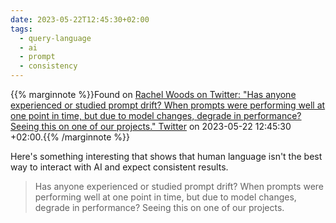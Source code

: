```yaml
---
date: 2023-05-22T12:45:30+02:00
tags:
  - query-language
  - ai
  - prompt
  - consistency
---
```

{{% marginnote %}}Found on [Rachel Woods on Twitter: "Has anyone experienced or studied prompt drift? When prompts were performing well at one point in time, but due to model changes, degrade in performance? Seeing this on one of our projects."  Twitter](https://twitter.com/rachel_l_woods/status/1660301037733806081) on 2023-05-22 12:45:30 +02:00.{{% /marginnote %}}

Here's something interesting that shows that human language isn't the best way to interact with AI and expect consistent results.

> Has anyone experienced or studied prompt drift? When prompts were performing well at one point in time, but due to model changes, degrade in performance? Seeing this on one of our projects.